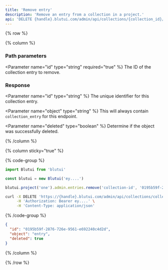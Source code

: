 ```yaml
---
title: 'Remove entry'
description: 'Remove an entry from a collection in a project.'
api: 'DELETE {handle}.blutui.com/admin/api/collections/{collection_id}/entries/{id}'
---
```


{% row %}

{% column %}
### Path parameters

<Parameter name="id" type="string" required="true" %}
The ID of the collection entry to remove.
</Parameter>

### Response

<Parameter name="id" type="string" %}
The unique identifier for this collection entry.
</Parameter>

<Parameter name="object" type="string" %}
This will always contain `collection_entry` for this endpoint.
</Parameter>

<Parameter name="deleted" type="boolean" %}
Determine if the object was successfully deleted.
</Parameter>

{% /column %}

{% column sticky="true" %}

{% code-group %}

```ts {% process=false filename="Node.js" %}
import Blutui from 'blutui'

const blutui = new Blutui('ey....')

blutui.project('one').admin.entries.remove('collection-id', '0195b59f-2876-726e-9561-e692240c4d2d')
```

```bash {% process=false filename="cURL" %}
curl -X DELETE 'https://{handle}.blutui.com/admin/api/collections/collection-id/entries/0195b59f-2876-726e-9561-e692240c4d2d' \
     -H 'Authorization: Bearer ey....' \
     -H 'Content-Type: application/json'
```

{% /code-group %}

```json {% process=false filename="Response" %}
{
  "id": "0195b59f-2876-726e-9561-e692240c4d2d",
  "object": "entry",
  "deleted": true
}
```

{% /column %}

{% /row %}

